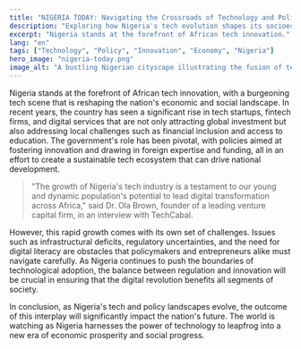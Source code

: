 ```yaml
---
title: "NIGERIA TODAY: Navigating the Crossroads of Technology and Policy"
description: "Exploring how Nigeria's tech evolution shapes its socioeconomic landscape."
excerpt: "Nigeria stands at the forefront of African tech innovation."
lang: "en"
tags: ["Technology", "Policy", "Innovation", "Economy", "Nigeria"]
hero_image: "nigeria-today.png"
image_alt: "A bustling Nigerian cityscape illustrating the fusion of technology and daily life."
---
```


Nigeria stands at the forefront of African tech innovation, with a burgeoning tech scene that is reshaping the nation's economic and social landscape. In recent years, the country has seen a significant rise in tech startups, fintech firms, and digital services that are not only attracting global investment but also addressing local challenges such as financial inclusion and access to education. The government's role has been pivotal, with policies aimed at fostering innovation and drawing in foreign expertise and funding, all in an effort to create a sustainable tech ecosystem that can drive national development.

> "The growth of Nigeria's tech industry is a testament to our young and dynamic population's potential to lead digital transformation across Africa," said Dr. Ola Brown, founder of a leading venture capital firm, in an interview with TechCabal.

However, this rapid growth comes with its own set of challenges. Issues such as infrastructural deficits, regulatory uncertainties, and the need for digital literacy are obstacles that policymakers and entrepreneurs alike must navigate carefully. As Nigeria continues to push the boundaries of technological adoption, the balance between regulation and innovation will be crucial in ensuring that the digital revolution benefits all segments of society.

In conclusion, as Nigeria's tech and policy landscapes evolve, the outcome of this interplay will significantly impact the nation's future. The world is watching as Nigeria harnesses the power of technology to leapfrog into a new era of economic prosperity and social progress.